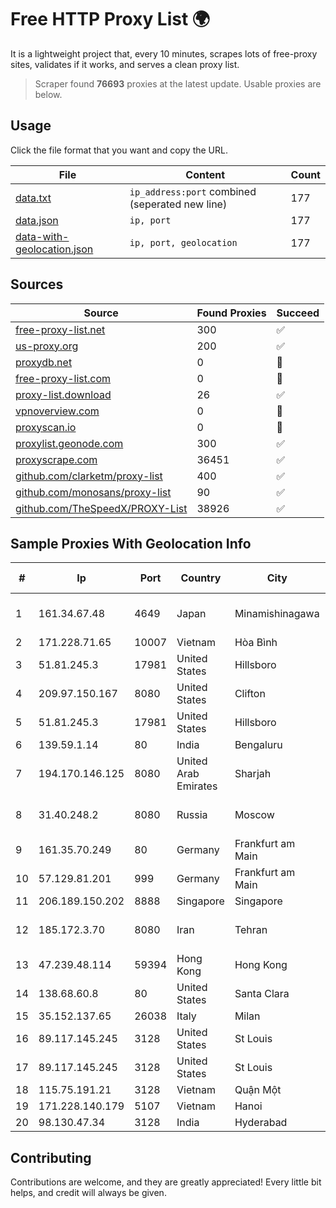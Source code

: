 
# Free HTTP Proxy List 🌍

It is a lightweight project that, every 10 minutes, scrapes lots of free-proxy sites, validates if it works, and serves a clean proxy list.


> Scraper found **76693** proxies at the latest update. Usable proxies are below.

## Usage

Click the file format that you want and copy the URL.


|File|Content|Count|
|----|-------|-----|
|[data.txt](https://raw.githubusercontent.com/themiralay/Proxy-List-World/master/data.txt)|`ip_address:port` combined (seperated new line)|177|
|[data.json](https://raw.githubusercontent.com/themiralay/Proxy-List-World/master/data.json)|`ip, port`|177|
|[data-with-geolocation.json](https://raw.githubusercontent.com/themiralay/Proxy-List-World/master/data-with-geolocation.json)|`ip, port, geolocation`|177|

## Sources

|Source|Found Proxies|Succeed|
|------|-------------|-------|
|[free-proxy-list.net](https://free-proxy-list.net)|300|✅|
|[us-proxy.org](https://www.us-proxy.org)|200|✅|
|[proxydb.net](http://proxydb.net)|0|🚫|
|[free-proxy-list.com](https://free-proxy-list.com/?page=&port=&type%5B%5D=http&type%5B%5D=https&up_time=0&search=Search)|0|🚫|
|[proxy-list.download](https://www.proxy-list.download/HTTP)|26|✅|
|[vpnoverview.com](https://vpnoverview.com/privacy/anonymous-browsing/free-proxy-servers)|0|🚫|
|[proxyscan.io](https://www.proxyscan.io)|0|🚫|
|[proxylist.geonode.com](https://proxylist.geonode.com/api/proxy-list?limit=300&page=1&sort_by=lastChecked&sort_type=desc&protocols=http,https)|300|✅|
|[proxyscrape.com](https://api.proxyscrape.com/v2/?request=displayproxies&protocol=http&timeout=10000&country=all&ssl=all&anonymity=all)|36451|✅|
|[github.com/clarketm/proxy-list](https://raw.githubusercontent.com/clarketm/proxy-list/master/proxy-list-raw.txt)|400|✅|
|[github.com/monosans/proxy-list](https://raw.githubusercontent.com/monosans/proxy-list/main/proxies/http.txt)|90|✅|
|[github.com/TheSpeedX/PROXY-List](https://raw.githubusercontent.com/TheSpeedX/PROXY-List/master/http.txt)|38926|✅|


## Sample Proxies With Geolocation Info

|#|Ip|Port|Country|City|Internet Service Provider|
|-|--|----|-------|----|-------------------------|
|1|161.34.67.48|4649|Japan|Minamishinagawa|NTT PC Communications, Inc.|
|2|171.228.71.65|10007|Vietnam|Hòa Bình|Viettel Corporation|
|3|51.81.245.3|17981|United States|Hillsboro|OVH SAS|
|4|209.97.150.167|8080|United States|Clifton|DigitalOcean, LLC|
|5|51.81.245.3|17981|United States|Hillsboro|OVH SAS|
|6|139.59.1.14|80|India|Bengaluru|DIGITALOCEAN|
|7|194.170.146.125|8080|United Arab Emirates|Sharjah|Emirates Telecommunications Corporation|
|8|31.40.248.2|8080|Russia|Moscow|"Cloud Technologies" LLC trading as Cloud.ru|
|9|161.35.70.249|80|Germany|Frankfurt am Main|DigitalOcean, LLC|
|10|57.129.81.201|999|Germany|Frankfurt am Main|OVH SAS|
|11|206.189.150.202|8888|Singapore|Singapore|DigitalOcean, LLC|
|12|185.172.3.70|8080|Iran|Tehran|Tose'h Fanavari Ertebabat Pasargad Arian Co. PJS|
|13|47.239.48.114|59394|Hong Kong|Hong Kong|Alibaba (US) Technology Co., Ltd.|
|14|138.68.60.8|80|United States|Santa Clara|DigitalOcean, LLC|
|15|35.152.137.65|26038|Italy|Milan|Amazon.com, Inc.|
|16|89.117.145.245|3128|United States|St Louis|Nubes, LLC|
|17|89.117.145.245|3128|United States|St Louis|Nubes, LLC|
|18|115.75.191.21|3128|Vietnam|Quận Một|VIETELxdsl|
|19|171.228.140.179|5107|Vietnam|Hanoi|Viettel Corporation|
|20|98.130.47.34|3128|India|Hyderabad|Amazon.com|



## Contributing

Contributions are welcome, and they are greatly appreciated! Every
little bit helps, and credit will always be given.

